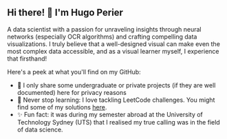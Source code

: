 ## Hi there! 👋 I'm Hugo Perier

A data scientist with a passion for unraveling insights through neural networks (especially OCR algorithms) and crafting compelling data visualizations. I truly believe that a well-designed visual can make even the most complex data accessible, and as a visual learner myself, I experience that firsthand!

Here's a peek at what you'll find on my GitHub:

- 📂 I only share some undergraduate or private projects (if they are well documented) here for privacy reasons
- 🧠 Never stop learning: I love tackling LeetCode challenges. You might find some of my solutions [here](https://github.com/Hugo-Perr/Leetcode-prep).
- ✨ Fun fact: it was during my semester abroad at the University of Technology Sydney (UTS) that I realised my true calling was in the field of data science.
